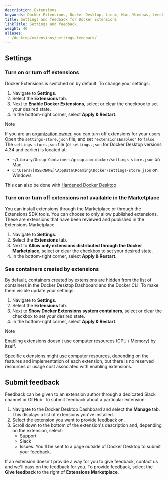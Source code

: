 ```yaml
---
description: Extensions
keywords: Docker Extensions, Docker Desktop, Linux, Mac, Windows, feedback
title: Settings and feedback for Docker Extensions
linkTitle: Settings and feedback
weight: 40
aliases:
 - /desktop/extensions/settings-feedback/
---
```


## Settings

### Turn on or turn off extensions

Docker Extensions is switched on by default. To change your settings:

1. Navigate to **Settings**.
2. Select the **Extensions** tab.
3. Next to **Enable Docker Extensions**, select or clear the checkbox to set your desired state.
4. In the bottom-right corner, select **Apply & Restart**.

> [!NOTE]
>
> If you are an [organization owner](/manuals/admin/organization/manage-a-team.md#organization-owner), you can turn off extensions for your users. Open the `settings-store.json` file, and set `"extensionsEnabled"` to `false`.
> The `settings-store.json` file (or `settings.json` for Docker Desktop versions 4.34 and earlier) is located at:
>   - `~/Library/Group Containers/group.com.docker/settings-store.json` on Mac
>   - `C:\Users\[USERNAME]\AppData\Roaming\Docker\settings-store.json` on Windows
>
> This can also be done with [Hardened Docker Desktop](/manuals/security/for-admins/hardened-desktop/_index.md)

### Turn on or turn off extensions not available in the Marketplace

You can install extensions through the Marketplace or through the Extensions SDK tools. You can choose to only allow published extensions. These are extensions that have been reviewed and published in the Extensions Marketplace.

1. Navigate to **Settings**.
2. Select the **Extensions** tab.
3. Next to **Allow only extensions distributed through the Docker Marketplace**, select or clear the checkbox to set your desired state.
4. In the bottom-right corner, select **Apply & Restart**.

### See containers created by extensions

By default, containers created by extensions are hidden from the list of containers in the Docker Desktop Dashboard and the Docker CLI. To make them visible
update your settings:

1. Navigate to **Settings**.
2. Select the **Extensions** tab.
3. Next to **Show Docker Extensions system containers**, select or clear the checkbox to set your desired state.
4. In the bottom-right corner, select **Apply & Restart**.

> [!NOTE]
>
> Enabling extensions doesn't use computer resources (CPU / Memory) by itself.
>
> Specific extensions might use computer resources, depending on the features and implementation of each extension, but there is no reserved resources or usage cost associated with enabling extensions.

## Submit feedback

Feedback can be given to an extension author through a dedicated Slack channel or GitHub. To submit feedback about a particular extension:

1. Navigate to the Docker Desktop Dashboard and select the **Manage** tab.
   This displays a list of extensions you've installed.
2. Select the extension you want to provide feedback on. 
3. Scroll down to the bottom of the extension's description and, depending on the 
extension, select:
    - Support
    - Slack
    - Issues. You'll be sent to a page outside of Docker Desktop to submit your feedback.

If an extension doesn't provide a way for you to give feedback, contact us and we'll pass on the feedback for you. To provide feedback, select the **Give feedback** to the right of **Extensions Marketplace**.
